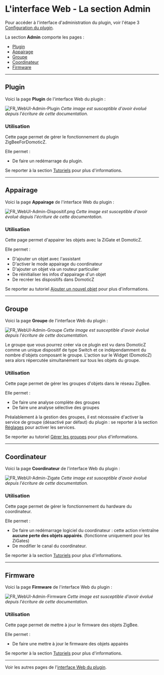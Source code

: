 # L'interface Web - La section Admin

Pour accéder à l'interface d'administration du plugin, voir l'étape 3 [Configuration du plugin](Plugin_Configuration.md).

La section __Admin__ comporte les pages :

* [Plugin](#plugin)
* [Appairage](#appairage)
* [Groupe](#groupe)
* [Coordinateur](#coordinateur)
* [Firmware](#firmware)


------------------------------------------------
## Plugin

Voici la page __Plugin__ de l'interface Web du plugin :

![FR_WebUI-Admin-Plugin](Images/FR_WebUI-Admin-Plugin.png)
*Cette image est susceptible d'avoir évolué depuis l'écriture de cette documentation.*

### Utilisation

Cette page permet de gérer le fonctionnement du plugin ZigBeeForDomoticZ.

Elle permet :

* De faire un redémarrage du plugin.

Se reporter à la section [Tutoriels](Readme.md#tutoriels) pour plus d'informations.

------------------------------------------------
## Appairage

Voici la page __Appairage__ de l'interface Web du plugin :

![FR_WebUI-Admin-Dispositif.png](Images/FR_WebUI-Admin-Appairage.png)
*Cette image est susceptible d'avoir évolué depuis l'écriture de cette documentation.*

### Utilisation

Cette page permet d'appairer les objets avec la ZiGate et DomoticZ.

Elle permet :

* D'ajouter un objet avec l'assistant
* D'activer le mode appairage du coordinateur
* D'ajouter un objet via un routeur particulier
* De réinitialiser les infos d'appairage d'un objet
* De recréer les dispositifs dans DomoticZ

Se reporter au tutoriel [Ajouter un nouvel objet](Tuto_Appairage-objet.md) pour plus d'informations.

------------------------------------------------
## Groupe

Voici la page __Groupe__ de l'interface Web du plugin :

![FR_WebUI-Admin-Groupe](Images/FR_WebUI-Admin-Groupe.png)
*Cette image est susceptible d'avoir évolué depuis l'écriture de cette documentation.*

Le groupe que vous pourrez créer via ce plugin est vu dans DomoticZ comme un unique dispositif de type Switch et ce indépendamment du nombre d'objets composant le groupe.
L'action sur le Widget (DomoticZ) sera alors répercutée simultanément sur tous les objets du groupe.

### Utilisation

Cette page permet de gérer les groupes d'objets dans le réseau ZigBee.

Elle permet :

* De faire une analyse complète des groupes
* De faire une analyse sélective des groupes

Préalablement à la gestion des groupes, il est nécessaire d'activer la service de groupe (désactivé par défaut) du plugin : se reporter à la section [Réglages](WebUI_Reglages.md) pour activer les services.

Se reporter au tutoriel [Gérer les groupes](Tuto_Gerer-les-groupes.md) pour plus d'informations.


------------------------------------------------
## Coordinateur

Voici la page __Coordinateur__ de l'interface Web du plugin :

![FR_WebUI-Admin-Zigate](Images/FR_WebUI-Admin-Zigate.png)
*Cette image est susceptible d'avoir évolué depuis l'écriture de cette documentation.*

### Utilisation

Cette page permet de gérer le fonctionnement du hardware du coordinateur.

Elle permet :

* De faire un redémarrage logiciel du coordinateur : cette action n’entraîne **aucune perte des objets appairés**. (fonctionne uniquement pour les ZiGates)
* De modifier le canal du coordinateur.

Se reporter à la section [Tutoriels](Readme.md#tutoriels) pour plus d'informations.




------------------------------------------------
## Firmware

Voici la page __Firmware__ de l'interface Web du plugin :

![FR_WebUI-Admin-Firmware](Images/FR_WebUI-Admin-Firmware.png)
*Cette image est susceptible d'avoir évolué depuis l'écriture de cette documentation.*

### Utilisation

Cette page permet de mettre à jour le firmware des objets ZigBee.

Elle permet :

* De faire une mettre à jour le firmware des objets appairés

Se reporter à la section [Tutoriels](Readme.md#tutoriels) pour plus d'informations.


------------------------------------------------
Voir les autres pages de l'[interface Web du plugin](Readme.md#linterface-web-du-plugin).
